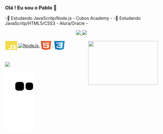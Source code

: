 ### Olá ! Eu sou o Pablo 👋

-🌱 Estudando JavaScritp/Node.js - Cubos Academy -
-🌱 Estudando JavaScritp/HTML5/CSS3 - Alura/Oracle -

<div align="center">
  <a href="https://github.com/PablinhoNomade/">
  <img height="150em" src="https://github-readme-stats.vercel.app/api?username=PablinhoNomade&show_icons=true&theme=dark&include_all_commits=true&count_private=false"/>
  <img height="150em" src="https://github-readme-stats.vercel.app/api/top-langs/?username=PablinhoNomade&layout=compact&langs_count=7&theme=dark"/>

</div>

<div style="display: inline_block"><br>
  <img align="center"  alt="JavaScript"height="30" width="40" src="https://raw.githubusercontent.com/devicons/devicon/master/icons/javascript/javascript-plain.svg">
  <img align="center" alt="NodeJs" height="60" width="80" src="https://cdn.jsdelivr.net/gh/devicons/devicon/icons/nodejs/nodejs-plain-wordmark.svg">
  <img align="center" alt="HTML5" height="30" width="40" src="https://raw.githubusercontent.com/devicons/devicon/master/icons/html5/html5-original.svg">
  <img align="center" alt="CSS" height="30" width="40" src="https://raw.githubusercontent.com/devicons/devicon/master/icons/css3/css3-original.svg">
<img align="right"     height="145" width="230" src="https://encrypted-tbn0.gstatic.com/images?q=tbn:ANd9GcQJG2T54v2J60Euaiill96dIDnHh7qTGgFiZPgt2wI6-iWXsxj0qSCsMbtOSmFCXOPfszI&usqp=CAU">
  
</div>
<h1> </h1>
  <div>
  <a href="https://www.linkedin.com/in/pablo-almeida-255101223/" target="_blank"><img src="https://img.shields.io/badge/-LinkedIn-%230077B5?style=for-the-badge&logo=linkedin&logoColor=white" target="_blank"></a> 

  
  ![Snake animation](https://github.com/PablinhoNomade/PablinhoNomade/blob/output/github-contribution-grid-snake.svg)
  
  </div>
